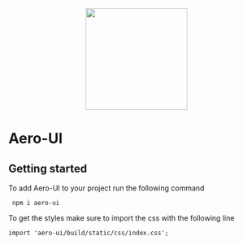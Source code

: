<p align="center">
  <a href="http://aero-ui.com">
    <img width="200" src="https://aero-ui.com/images/Aero-ui.png"/>
  </a>
</p>

# Aero-UI

## Getting started

To add Aero-UI to your project run the following command

```
 npm i aero-ui
```

To get the styles make sure to import the css with the following line

```
import 'aero-ui/build/static/css/index.css';
```